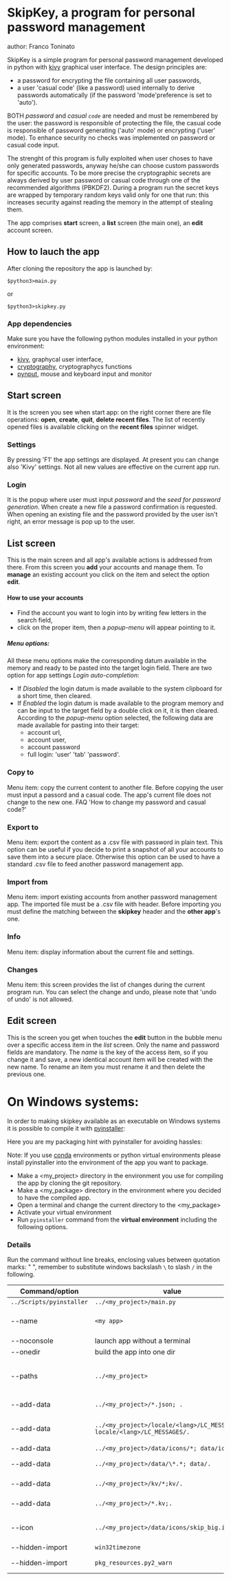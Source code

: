 # SkipKey, a program for personal password management

author: Franco Toninato

SkipKey is a simple program for personal password management developed in python with [kivy](https://kivy.org "Kivy") graphical user interface.
The design principles are:
- a password for encrypting the file containing all user passwords,
- a user 'casual code' (like a password) used internally to derive passwords automatically (if the password 'mode'preference is set to 'auto').

BOTH *password* and *casual `code`* are needed and must be remembered by the user: the password is responsible of protecting the file, the casual code is responsible of password generating ('auto' mode) or encrypting ('user' mode).
To enhance security no checks was implemented on password or casual code input.

The strenght of this program is fully exploited when user choses to have only generated passwords, anyway he/she can choose custom passwords for specific accounts.
To be more precise the cryptographic secrets are always derived by user password or casual code through one of the recommended algorithms (PBKDF2).
During a program run the secret keys are wrapped by temporary random keys valid only for one that run: this increases security against reading the memory in the attempt of stealing them.

The app comprises **start** screen, a **list** screen (the main one), an **edit** account screen.

## How to lauch the app
After cloning the repository the app is launched by:

	$python3>main.py
or

	$python3>skipkey.py

### App dependencies
Make sure you have the following python modules installed in your python environment:
* [kivy](https://kivy.org "Kivy"), graphycal user interface,
* [cryptography](https://pypi.org/project/cryptography/), cryptographycs functions
* [pynput](https://github.com/moses-palmer/pynput), mouse and keyboard input and monitor

## Start screen
It is the screen you see when start app: on the right corner there are file operations: **open**, **create**, **quit**, **delete recent files**. The list of recently opened files is available clicking on the **recent files** spinner widget.
### Settings
By pressing 'F1' the app settings are displayed. At present you can change also 'Kivy' settings. Not all new values are effective on the current app run. 
### Login
It is the popup where user must input *password* and the *seed for password generation*. When create a new file a password confirmation is requested. When opening an existing file and the password provided by the user isn't right, an error message is pop up to the user.
## List screen
This is the main screen and all app's available actions is addressed from there. From this screen you **add** your accounts and manage them. To **manage** an existing account you click on the item and select the option **edit**. 
#### How to use your accounts
* Find the account you want to login into by writing few letters in the search field,
* click on the proper item, then a _popup-menu_ will appear pointing to it.

##### Menu options:
All these menu options make the corresponding datum available in the memory and ready to be pasted into the target login field.
There are two option for app settings *Login auto-completion*:
* If _Disabled_ the login datum is made available to the system clipboard for a short time, then cleared.
* If _Enabled_ the login datum is made available to the program memory and can be input to the target field by a double click on it, it is then cleared.
 According to the _popup-menu_ option selected, the following data are made available for pasting into their target:
    - account url,
    - account user, 
    - account password 
    - full login: 'user' 'tab' 'password'.

### Copy to
Menu item: copy the current content to another file. Before copying the user must input a passord and a casual code. The app's current file does not change to the new one. 
FAQ 'How to change my password and casual code?'
### Export to
Menu item: export the content as a .csv file with password in plain text. This option can be useful if you decide to print a snapshot of all your accounts to save them into a secure place. Otherwise this option can be used to have a standard .csv file to feed another password management app.
### Import from
Menu item: import existing accounts from another password management app. The imported file must be a .csv file with header. Before importing you must define the matching between the **skipkey** header and the **other app**'s one. 
### Info
Menu item: display information about the current file and settings.
### Changes
Menu item: this screen provides the list of changes during the current program run. You can select the change and undo, please note that 'undo of undo' is not allowed.
## Edit screen
This is the screen you get when touches the **edit** button in the bubble menu over a specific access item in the *list* screen. Only the name and password fields are mandatory. The *name* is the key of the access item, so if you change it and save, a new identical account item will be created with the new name. To rename an item you must rename it and then delete the previous one.

# On Windows systems:
In order to making skipkey available as an executable on Windows systems it is possible to compile it with [pyinstaller](https://www.pyinstaller.org/):

Here you are my packaging hint with pyinstaller for avoiding hassles:

Note:
If you use [conda](https://www.anaconda.com/) environments or python virtual environments please install pyinstaller into the environment of the app you want to package.
* Make a <my_project> directory in the environment you use for compiling the app by cloning the git repository.
* Make a <my_package> directory in the environment where you decided to have the compiled app.
* Open a terminal and change the current directory to the <my_package> 
* Activate your virtual environment
* Run `pyinstaller` command from the **virtual environment** including the following options.
	
### Details
Run the command without line breaks, enclosing values between quotation marks: " ", remember to substitute windows backslash `\` to slash `/` in the following.

Command/option | value | Result
--- | --- | ---
`../Scripts/pyinstaller` | `../<my_project>/main.py`
--name | `<my app>`| app executable name
--noconsole | launch app without a terminal
--onedir | build the app into one dir
--paths |`../<my_project>` | relative path to the project directory
--add-data |`../<my_project>/*.json; . `| add the .json files
--add-data |`../<my_project>/locale/<lang>/LC_MESSAGES/*; locale/<lang>/LC_MESSAGES/.` | add localizations files
--add-data |`../<my_project>/data/icons/*; data/icons/.` | add icons
--add-data |`../<my_project>/data/\*.*; data/.` | add other resources
--add-data |`../<my_project>/kv/*;kv/.` | add .kv kivy lang files
--add-data |`../<my_project>/*.kv;.` | add .kv kivy lang files
--icon | `../<my_project>/data/icons/skip_big.ico`| add the icon to the .exe executable
--hidden-import | `win32timezone` | add dll
--hidden-import | `pkg_resources.py2_warn` | add python 2 adapter

